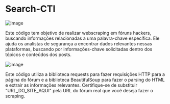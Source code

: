 # Search-CTI

![image](https://github.com/Ralfzinxl/Search-CTI/assets/84595443/974bae3e-df65-45a2-8a05-9aaec681bfda)



Este código tem objetivo de realizar webscraping em fóruns hackers, buscando informações relacionadas a uma palavra-chave específica. Ele ajuda os analistas de segurança a encontrar dados relevantes nessas plataformas, buscando por informações-chave solicitadas dentro dos tópicos e conteúdos dos posts.


![image](https://github.com/Ralfzinxl/Search-CTI/assets/84595443/29d1aee8-7e62-4eb3-a718-1a71578ffee3)


Este código utiliza a biblioteca requests para fazer requisições HTTP para a página do fórum e a biblioteca BeautifulSoup para fazer o parsing do HTML e extrair as informações relevantes. Certifique-se de substituir "URL_DO_SITE_AQUI" pela URL do fórum real que você deseja fazer o scraping.
